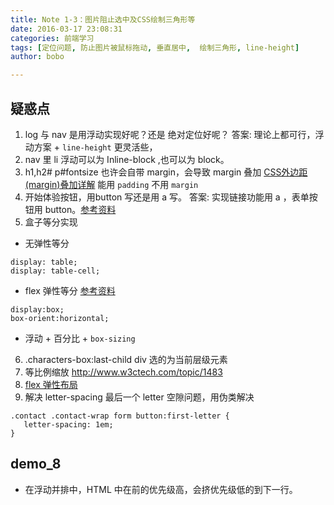```yaml
---
title: Note 1-3：图片阻止选中及CSS绘制三角形等
date: 2016-03-17 23:08:31
categories: 前端学习
tags: [定位问题, 防止图片被鼠标拖动, 垂直居中,  绘制三角形, line-height]
author: bobo

---
```

## 疑惑点
1. log 与 nav 是用浮动实现好呢？还是 绝对定位好呢？
  答案: 理论上都可行，浮动方案 + `line-height` 更灵活些，
2. nav 里 li 浮动可以为 Inline-block ,也可以为 block。
3. h1,h2# p#fontsize  也许会自带 margin，会导致 margin 叠加
 [CSS外边距(margin)叠加详解](http://www.xiaoboy.com/detail/1341545040.html)
 能用 `padding` 不用 `margin`
4. 开始体验按钮，用button 写还是用 a 写。
  答案: 实现链接功能用 a ，表单按钮用 button。[参考资料](http://stackoverflow.com/questions/2906582/how-to-create-an-html-button-that-acts-like-a-link)
5. 盒子等分实现
 - 无弹性等分
  ```
  display: table; 
  display: table-cell;
  ```
 - flex 弹性等分 [参考资料](http://www.html-js.com/article/column/739)
 ```
 display:box;
 box-orient:horizontal;
 ```
 - 浮动 + 百分比 + `box-sizing`

6. .characters-box:last-child div 选的为当前层级元素
7. 等比例缩放 http://www.w3ctech.com/topic/1483
8. [flex 弹性布局](http://www.zhangxinxu.com/wordpress/2010/12/css-box-flex%E5%B1%9E%E6%80%A7%EF%BC%8C%E7%84%B6%E5%90%8E%E5%BC%B9%E6%80%A7%E7%9B%92%E5%AD%90%E6%A8%A1%E5%9E%8B%E7%AE%80%E4%BB%8B/) 
9. 解决 letter-spacing 最后一个 letter 空隙问题，用伪类解决
 ```
 .contact .contact-wrap form button:first-letter {
    letter-spacing: 1em;
}
 ```

## demo_8

- 在浮动并排中，HTML 中在前的优先级高，会挤优先级低的到下一行。